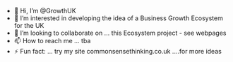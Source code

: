 - 👋 Hi, I’m @GrowthUK
- 👀 I’m interested in developing the idea of a Business Growth Ecosystem for the UK
- 💞️ I’m looking to collaborate on ... this Ecosystem project - see webpages
- 📫 How to reach me ... tba
- ⚡ Fun fact: ... try my site commonsensethinking.co.uk ....for more ideas

<!---
GrowthUK/GrowthUK is a ✨ special ✨ repository because its `README.md` (this file) appears on your GitHub profile.
You can click the Preview link to take a look at your changes.
--->
